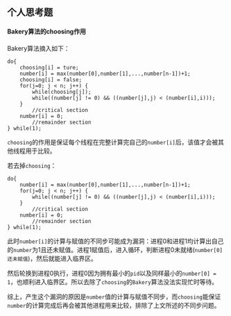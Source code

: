 ## 个人思考题

#### Bakery算法的choosing作用 ####

Bakery算法摘入如下：

	do{
	    choosing[i] = ture;
	    number[i] = max(number[0],number[1],...,number[n-1])+1;
	    choosing[i] = false;
	    for(j=0; j < n; j++) {
	        while(choosing[j]);
	        while((number[j] != 0) && ((number[j],j) < (number[i],i)));
	    }
	        //critical section
	    number[i] = 0;
	        //remainder section
	} while(1);

`choosing`的作用是保证每个线程在完整计算完自己的`number[i]`后，该值才会被其他线程用于比较。

若去掉`choosing`：

	do{
	    number[i] = max(number[0],number[1],...,number[n-1])+1;
	    for(j=0; j < n; j++) {
	        while((number[j] != 0) && ((number[j],j) < (number[i],i)));
	    }
	        //critical section
	    number[i] = 0;
	        //remainder section
	} while(1);

此时`number[i]`的计算与赋值的不同步可能成为漏洞：进程0和进程1均计算出自己的`number`为1且还未赋值。进程1赋值后，进入循环，判断进程0未就绪(`number[0]还未赋值`)，然后就能进入临界区。

然后轮换到进程0执行，进程0因为拥有最小的`pid`以及同样最小的`number[0] = 1`，也顺利进入临界区。所以去除了`choosing`的`Bakery`算法没法实现忙时等待。

综上，产生这个漏洞的原因是`number`值的计算与赋值不同步，而`choosing`能保证`number`的计算完成后再会被其他进程用来比较，排除了上文所述的不同步问题。